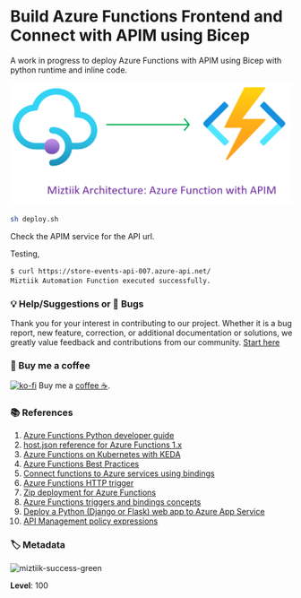 # Build Azure Functions Frontend and Connect with APIM using Bicep

A work in progress to deploy Azure Functions with APIM using Bicep with python runtime and inline code.

![Miztiik Automation - Build Azure Functions Frontend and Connect with APIM using Bicep](images/miztiik_architecture_azure_functions_with_api_001.png)

```bash
sh deploy.sh
```

Check the APIM service for the API url.

Testing,
```bash
$ curl https://store-events-api-007.azure-api.net/
Miztiik Automation Function executed successfully.
```


### 💡 Help/Suggestions or 🐛 Bugs

Thank you for your interest in contributing to our project. Whether it is a bug report, new feature, correction, or additional documentation or solutions, we greatly value feedback and contributions from our community. [Start here](/issues)

### 👋 Buy me a coffee

[![ko-fi](https://www.ko-fi.com/img/githubbutton_sm.svg)](https://ko-fi.com/Q5Q41QDGK) Buy me a [coffee ☕][900].

### 📚 References


1. [Azure Functions Python developer guide][1]
1. [host.json reference for Azure Functions 1.x][2]
1. [Azure Functions on Kubernetes with KEDA][3]
1. [Azure Functions Best Practices][4]
1. [Connect functions to Azure services using bindings][5]
1. [Azure Functions HTTP trigger][6]
1. [Zip deployment for Azure Functions][7]
1. [Azure Functions triggers and bindings concepts][8]
1. [Deploy a Python (Django or Flask) web app to Azure App Service][9]
1. [API Management policy expressions][10]


[1]: https://learn.microsoft.com/en-us/azure/azure-functions/functions-reference-python?pivots=python-mode-configuration&tabs=asgi%2Capplication-level#triggers-and-inputs
[2]: https://learn.microsoft.com/en-us/azure/azure-functions/functions-host-json-v1?tabs=2x-durable-functions
[3]: https://learn.microsoft.com/en-us/azure/azure-functions/functions-kubernetes-keda
[4]: https://learn.microsoft.com/en-us/azure/azure-functions/functions-best-practices
[5]: https://learn.microsoft.com/en-us/azure/azure-functions/add-bindings-existing-function?tabs=python
[6]: https://learn.microsoft.com/en-us/azure/azure-functions/functions-bindings-http-webhook-trigger?tabs=python-v2%2Cin-process%2Cfunctionsv2&pivots=programming-language-python
[7]: https://learn.microsoft.com/en-us/azure/azure-functions/deployment-zip-push
[8]: https://learn.microsoft.com/en-us/azure/azure-functions/functions-triggers-bindings?tabs=python
[9]: https://learn.microsoft.com/en-us/azure/app-service/quickstart-python?tabs=flask%2Cmac-linux%2Cazure-cli%2Czip-deploy%2Cdeploy-instructions-azportal%2Cterminal-bash%2Cdeploy-instructions-zip-azcli
[10]: https://learn.microsoft.com/en-us/azure/api-management/api-management-policy-expressions


### 🏷️ Metadata

![miztiik-success-green](https://img.shields.io/badge/Miztiik:Automation:Level-100-green)

**Level**: 100


[100]: https://www.udemy.com/course/aws-cloud-security/?referralCode=B7F1B6C78B45ADAF77A9
[101]: https://www.udemy.com/course/aws-cloud-security-proactive-way/?referralCode=71DC542AD4481309A441
[102]: https://www.udemy.com/course/aws-cloud-development-kit-from-beginner-to-professional/?referralCode=E15D7FB64E417C547579
[103]: https://www.udemy.com/course/aws-cloudformation-basics?referralCode=93AD3B1530BC871093D6
[899]: https://www.udemy.com/user/n-kumar/
[900]: https://ko-fi.com/miztiik
[901]: https://ko-fi.com/Q5Q41QDGK